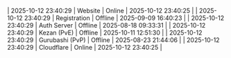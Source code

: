 | 2025-10-12 23:40:29 | Website | Online | 2025-10-12 23:40:25 |
| 2025-10-12 23:40:29 | Registration | Offline | 2025-09-09 16:40:23 |
| 2025-10-12 23:40:29 | Auth Server | Offline | 2025-08-18 09:33:31 |
| 2025-10-12 23:40:29 | Kezan (PvE) | Offline | 2025-10-11 12:51:30 |
| 2025-10-12 23:40:29 | Gurubashi (PvP) | Offline | 2025-08-23 21:44:06 |
| 2025-10-12 23:40:29 | Cloudflare | Online | 2025-10-12 23:40:25 |
